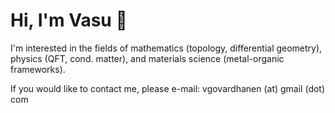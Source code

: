 
# Hi, I'm Vasu 👋
I'm interested in the fields of mathematics (topology, differential geometry), physics (QFT, cond. matter), and materials science (metal-organic frameworks).

If you would like to contact me, please e-mail: vgovardhanen (at) gmail (dot) com


